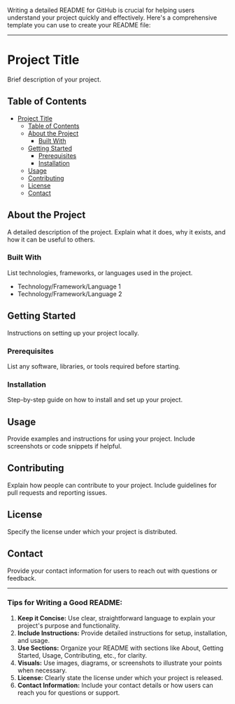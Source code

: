Writing a detailed README for GitHub is crucial for helping users understand your project quickly and effectively. Here's a comprehensive template you can use to create your README file:

---

# Project Title

Brief description of your project.

## Table of Contents

- [Project Title](#project-title)
  - [Table of Contents](#table-of-contents)
  - [About the Project](#about-the-project)
    - [Built With](#built-with)
  - [Getting Started](#getting-started)
    - [Prerequisites](#prerequisites)
    - [Installation](#installation)
  - [Usage](#usage)
  - [Contributing](#contributing)
  - [License](#license)
  - [Contact](#contact)

## About the Project

A detailed description of the project. Explain what it does, why it exists, and how it can be useful to others.

### Built With

List technologies, frameworks, or languages used in the project.

- Technology/Framework/Language 1
- Technology/Framework/Language 2

## Getting Started

Instructions on setting up your project locally.

### Prerequisites

List any software, libraries, or tools required before starting.

### Installation

Step-by-step guide on how to install and set up your project.

## Usage

Provide examples and instructions for using your project. Include screenshots or code snippets if helpful.

## Contributing

Explain how people can contribute to your project. Include guidelines for pull requests and reporting issues.

## License

Specify the license under which your project is distributed.

## Contact

Provide your contact information for users to reach out with questions or feedback.

---

### Tips for Writing a Good README:

1. **Keep it Concise:** Use clear, straightforward language to explain your project's purpose and functionality.
2. **Include Instructions:** Provide detailed instructions for setup, installation, and usage.
3. **Use Sections:** Organize your README with sections like About, Getting Started, Usage, Contributing, etc., for clarity.
4. **Visuals:** Use images, diagrams, or screenshots to illustrate your points when necessary.
5. **License:** Clearly state the license under which your project is released.
6. **Contact Information:** Include your contact details or how users can reach you for questions or support.
